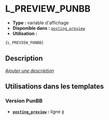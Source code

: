 # L_PREVIEW_PUNBB
* __Type :__ variable d'affichage
* __Disponible dans :__ [`posting_preview`](../tpl/var/posting_preview.md#readme)
* __Utilisation :__

```html
{L_PREVIEW_PUNBB}
```

## Description
[*Ajouter une description*](https://fa-tvars.appspot.com/var/L_PREVIEW_PUNBB)

## Utilisations dans les templates

### Version PunBB
* __[`posting_preview`](../tpl/var/posting_preview.md#readme) :__ ligne [`8`](../tpl/src/punbb/posting_preview.tpl#L8)